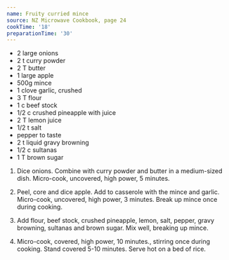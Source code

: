 ```yaml
---
name: Fruity curried mince
source: NZ Microwave Cookbook, page 24
cookTime: '18'
preparationTime: '30'
---
```


* 2 large onions
* 2 t curry powder
* 2 T butter
* 1 large apple
* 500g mince 
* 1 clove garlic, crushed
* 3 T flour
* 1 c beef stock
* 1/2 c crushed pineapple with juice
* 2 T lemon juice
* 1/2 t salt
* pepper to taste
* 2 t liquid gravy browning
* 1/2 c sultanas
* 1 T brown sugar

1.  Dice onions.  Combine with curry powder and butter in a medium-sized dish.  Micro-cook, uncovered, high power, 5 minutes.

2.  Peel, core and dice apple.  Add to casserole with the mince and garlic.  Micro-cook, uncovered, high power, 3 minutes.  Break up mince once during cooking.

3.  Add flour, beef stock, crushed pineapple, lemon, salt, pepper, gravy browning, sultanas and brown sugar.  Mix well, breaking up mince.

4.  Micro-cook, covered, high power, 10 minutes., stirring once during cooking.  Stand covered 5-10 minutes.  Serve hot on a bed of rice.

